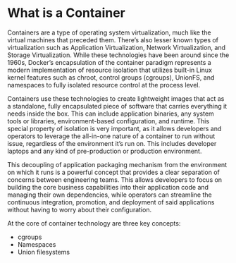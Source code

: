 # What is a Container

Containers are a type of operating system virtualization, much like the virtual machines that preceded them. There’s also lesser known types of virtualization such as Application Virtualization, Network Virtualization, and Storage Virtualization. While these technologies have been around since the 1960s, Docker’s encapsulation of the container paradigm represents a modern implementation of resource isolation that utilizes built-in Linux kernel features such as chroot, control groups (cgroups), UnionFS, and namespaces to fully isolated resource control at the process level.

Containers use these technologies to create lightweight images that act as a standalone, fully encapsulated piece of software that carries everything it needs inside the box. This can include application binaries, any system tools or libraries, environment-based configuration, and runtime. This special property of isolation is very important, as it allows developers and operators to leverage the all-in-one nature of a container to run without issue, regardless of the environment it’s run on. This includes developer laptops and any kind of pre-production or production environment.

This decoupling of application packaging mechanism from the environment on which it runs is a powerful concept that provides a clear separation of concerns between engineering teams. This allows developers to focus on building the core business capabilities into their application code and managing their own dependencies, while operators can streamline the continuous integration, promotion, and deployment of said applications without having to worry about their configuration.

At the core of container technology are three key concepts:
* cgroups
* Namespaces
* Union filesystems